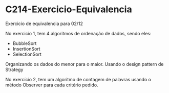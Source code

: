 # C214-Exercicio-Equivalencia

Exercicio de equivalencia para 02/12

No exercicio 1, tem 4 algoritmos de ordenação de dados, sendo eles:

- BubbleSort
- InsertionSort
- SelectionSort

Organizando os dados do menor para o maior. Usando o design pattern de Strategy

No exercício 2, tem um algoritmo de contagem de palavras usando o método Observer para cada critério pedido.
